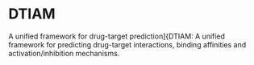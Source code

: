 # DTIAM
A unified framework for drug-target prediction]{DTIAM: A unified framework for predicting drug-target interactions, binding affinities and activation/inhibition mechanisms.
